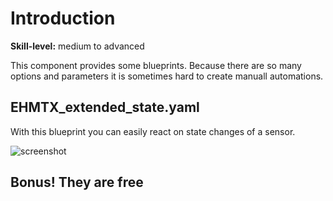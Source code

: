 # Introduction

**Skill-level:** medium to advanced

This component provides some blueprints. Because there are so many options and parameters it is sometimes hard to create manuall automations.

## EHMTX_extended_state.yaml

With this blueprint you can easily react on state changes of a sensor.

![screenshot](https://github.com/lubeda/EspHoMaTriXv2/blob/develop/wiki/blueprint-extended-dialog.png?raw=true)

## Bonus! They are free
